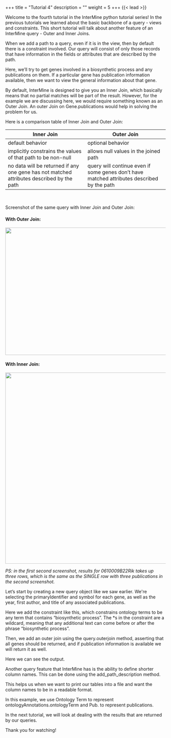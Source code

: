 +++
title = "Tutorial 4"
description = ""
weight = 5
+++
{{< lead >}}
<br/>


Welcome to the fourth tutorial in the InterMine python tutorial series! In the previous tutorials we learned about the basic backbone of a query - views and constraints. This short tutorial will talk about another feature of an InterMine query - Outer and Inner Joins.

When we add a path to a query, even if it is in the view, then by default there is a constraint involved. Our query will consist of only those records that have information in the fields or attributes that are described by the path.

Here, we’ll try to get genes involved in a biosynthetic process and any publications on them. If a particular gene has publication information available, then we want to view the general information about that gene.

By default, InterMine is designed to give you an Inner Join, which basically means that no partial matches will be part of the result. However, for the example we are discussing here, we would require something known as an Outer Join. An outer Join on Gene.publications would help in solving the problem for us.

Here is a comparison table of Inner Join and Outer Join:





| Inner Join | Outer Join |
| -------- | -------- |
|  default behavior        |   optional behavior       |
|implicitly constrains the values of that path to be non-null          |allows null values in the joined path          |
|no data will be returned if any one gene has not matched attributes described by the path     |query will continue even if some genes don’t have matched attributes described by the path     |

<br/>

Screenshot of the same query with Inner Join and Outer Join:

#### With Outer Join:

<img src="https://i.imgur.com/av7Jggf.png" width="900" height="400" />


#### With Inner Join:

<img src="https://i.imgur.com/vXuoN3Q.png" width="900" height="600" />

*PS: in the first second screenshot, results for 0610009B22Rik takes up three rows, which is the same as the SINGLE row with three publications in the second screenshot.*


Let’s start by creating a new query object like we saw earlier. We're selecting the primaryIdentifier and symbol for each gene, as well as the year, first author, and title of any associated publications.

Here we add the constraint like this, which constrains ontology terms to be any term that contains “biosynthetic process”. The *s in the constraint are a wildcard, meaning that any additional text can come before or after the phrase “biosynthetic process”. 

Then, we add an outer join using the query.outerjoin method, asserting that all genes should be returned, and if publication information is available we will return it as well.

Here we can see the output.

Another query feature that InterMine has is the ability to define shorter column names. This can be done using the add_path_description method.

This helps us when we want to print our tables into a file and want the column names to be in a readable format. 

In this example, we use Ontology Term to represent ontologyAnnotations.ontologyTerm and Pub. to represent publications.

In the next tutorial, we will look at dealing with the results that are returned by our queries.

Thank you for watching!
